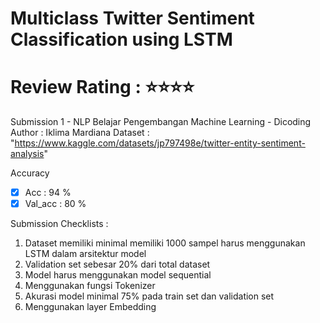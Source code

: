# Multiclass Twitter Sentiment Classification using LSTM

# Review Rating : ⭐⭐⭐⭐

Submission 1 - NLP Belajar Pengembangan Machine Learning - Dicoding \
Author : Iklima Mardiana
Dataset : "https://www.kaggle.com/datasets/jp797498e/twitter-entity-sentiment-analysis"

Accuracy

- [x] Acc : 94 %
- [x] Val_acc : 80 %

Submission Checklists :

1. Dataset memiliki minimal memiliki 1000 sampel
   harus menggunakan LSTM dalam arsitektur model
2. Validation set sebesar 20% dari total dataset
3. Model harus menggunakan model sequential
4. Menggunakan fungsi Tokenizer
5. Akurasi model minimal 75% pada train set dan validation set
6. Menggunakan layer Embedding

